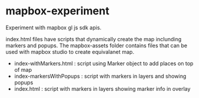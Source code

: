 # mapbox-experiment

Experiment with mapbox gl js sdk apis.

index.html files have scripts that dynamically create the map inclunding markers and popups. The mapbox-assets folder contains files that can be used with mapbox studio to create equivalanet map.

- index-withMarkers.html : script using Marker object to add places on top of map
- index-markersWithPopups : script with markers in layers and showing popups
- index.html : script with markers in layers showing marker info in overlay
